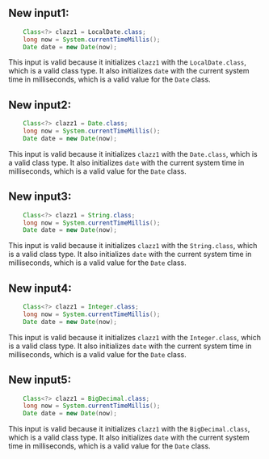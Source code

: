 ## New input1:
```java
    Class<?> clazz1 = LocalDate.class;
    long now = System.currentTimeMillis();
    Date date = new Date(now);
```
This input is valid because it initializes `clazz1` with the `LocalDate.class`, which is a valid class type. It also initializes `date` with the current system time in milliseconds, which is a valid value for the `Date` class.

## New input2:
```java
    Class<?> clazz1 = Date.class;
    long now = System.currentTimeMillis();
    Date date = new Date(now);
```
This input is valid because it initializes `clazz1` with the `Date.class`, which is a valid class type. It also initializes `date` with the current system time in milliseconds, which is a valid value for the `Date` class.

## New input3:
```java
    Class<?> clazz1 = String.class;
    long now = System.currentTimeMillis();
    Date date = new Date(now);
```
This input is valid because it initializes `clazz1` with the `String.class`, which is a valid class type. It also initializes `date` with the current system time in milliseconds, which is a valid value for the `Date` class.

## New input4:
```java
    Class<?> clazz1 = Integer.class;
    long now = System.currentTimeMillis();
    Date date = new Date(now);
```
This input is valid because it initializes `clazz1` with the `Integer.class`, which is a valid class type. It also initializes `date` with the current system time in milliseconds, which is a valid value for the `Date` class.

## New input5:
```java
    Class<?> clazz1 = BigDecimal.class;
    long now = System.currentTimeMillis();
    Date date = new Date(now);
```
This input is valid because it initializes `clazz1` with the `BigDecimal.class`, which is a valid class type. It also initializes `date` with the current system time in milliseconds, which is a valid value for the `Date` class.